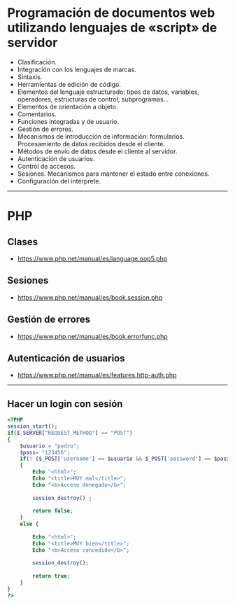 # Programación de documentos web utilizando lenguajes de «script» de servidor
- Clasificación.
- Integración con los lenguajes de marcas.
- Sintaxis.
- Herramientas de edición de código.
- Elementos del lenguaje estructurado: tipos de datos, variables, operadores, estructuras de control, subprogramas…
- Elementos de orientación a objeto.
- Comentarios.
- Funciones integradas y de usuario.
- Gestión de errores.
- Mecanismos de introducción de información: formularios. Procesamiento de datos recibidos desde el cliente.
- Métodos de envío de datos desde el cliente al servidor.
- Autenticación de usuarios.
- Control de accesos.
- Sesiones. Mecanismos para mantener el estado entre conexiones.
- Configuración del intérprete.

----------------------

# PHP

## Clases
* https://www.php.net/manual/es/language.oop5.php

## Sesiones
* https://www.php.net/manual/es/book.session.php

## Gestión de errores
* https://www.php.net/manual/es/book.errorfunc.php

## Autenticación de usuarios
* https://www.php.net/manual/es/features.http-auth.php

----------------------

## Hacer un login con sesión
```PHP
<?PHP
session_start();
if($_SERVER["REQUEST_METHOD"] == "POST")
{
    $usuario = "pedro";
    $pass= "123456";
    if(! ($_POST['username'] == $usuario && $_POST['password'] == $pass) )
    {
        Echo "<html>";
        Echo "<title>MUY mal</title>";
        Echo "<b>Acceso denegado</b>";        
        
        session_destroy() ;
        
        return false;
    }
    else {
    
        Echo "<html>";
        Echo "<title>MUY bien</title>";
        Echo "<b>Acceso concedido</b>";
 
        session_destroy();    
 
        return true;
    }
}
?>
```
